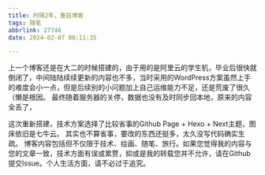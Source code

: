```yaml
---
title: 时隔2年，重启博客
tags: 随笔
abbrlink: 27746
date: 2024-02-07 00:11:35

---
```


上一个博客还是在大二的时候搭建的，由于用的是阿里云的学生机，毕业后很快就倒闭了，中间陆陆续续更新的内容也不多，当时采用的WordPress方案虽然上手的难度会小一点，但是后续别的小问题加上自己运维能力不足，还是荒废了很久（懒是根因。
最终随着服务器的关停，数据也没有及时同步回本地，原来的内容全丢了，

这次重新搭建，技术方案选择了比较省事的Github Page + Hexo + Next主题，图床依旧是七牛云。
其实也不算省事，要改的东西还挺多，太久没写代码确实生疏。
博客内容包括但不仅限于技术、绘画、随笔、旅行。如果您觉得我的内容与您的文章一致，技术方面有误或累赘，抑或是我的转载您并不允许，请在Github提交Issue。个人生活方面，请不必过于追究。
